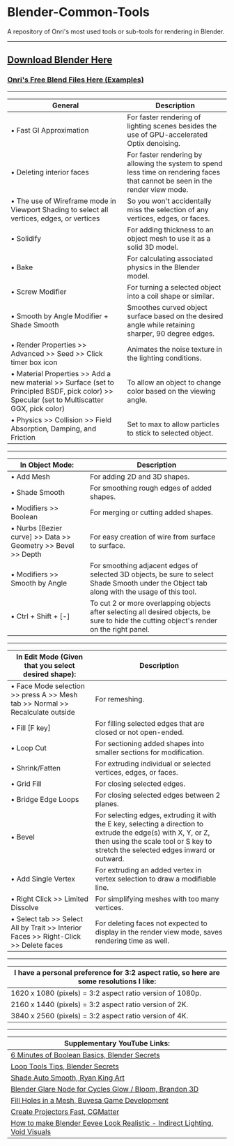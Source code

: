 # Blender-Common-Tools
A repository of Onri's most used tools or sub-tools for rendering in Blender.
__________________________________________________________________
## [Download Blender Here](https://www.blender.org/download)
### [Onri's Free Blend Files Here (Examples)](https://github.com/OJB-Quantum/Free-Blender-Models)
__________________________________________________________________
| General | Description |
| - | - |
| • Fast GI Approximation | For faster rendering of lighting scenes besides the use of GPU-accelerated Optix denoising. |
| • Deleting interior faces | For faster rendering by allowing the system to spend less time on rendering faces that cannot be seen in the render view mode. |
| • The use of Wireframe mode in Viewport Shading to select all vertices, edges, or vertices | So you won't accidentally miss the selection of any vertices, edges, or faces. |
| • Solidify | For adding thickness to an object mesh to use it as a solid 3D model. |
| • Bake | For calculating associated physics in the Blender model. |
| • Screw Modifier | For turning a selected object into a coil shape or similar. |
| • Smooth by Angle Modifier + Shade Smooth | Smoothes curved object surface based on the desired angle while retaining sharper, 90 degree edges. |
| • Render Properties >> Advanced >> Seed >> Click timer box icon | Animates the noise texture in the lighting conditions. |
| • Material Properties >> Add a new material >> Surface (set to Principled BSDF, pick color) >> Specular (set to Multiscatter GGX, pick color) | To allow an object to change color based on the viewing angle. |
| • Physics >> Collision >> Field Absorption, Damping, and Friction | Set to max to allow particles to stick to selected object. |
_________________________________________________________________________
| In Object Mode: | Description |
| - | - |
| • Add Mesh | For adding 2D and 3D shapes. |
| • Shade Smooth | For smoothing rough edges of added shapes. |
| • Modifiers >> Boolean | For merging or cutting added shapes. |
| • Nurbs [Bezier curve] >> Data >> Geometry >> Bevel >> Depth | For easy creation of wire from surface to surface. |
| • Modifiers >> Smooth by Angle | For smoothing adjacent edges of selected 3D objects, be sure to select Shade Smooth under the Object tab along with the usage of this tool. |
| • Ctrl + Shift + [-] | To cut 2 or more overlapping objects after selecting all desired objects, be sure to hide the cutting object's render on the right panel. |
___________________________________________________________________________
| In Edit Mode (Given that you select desired shape): | Description |
| - | - |
| • Face Mode selection >> press A >> Mesh tab >> Normal >> Recalculate outside | For remeshing. |
| • Fill [F key] | For filling selected edges that are closed or not open-ended. |
| • Loop Cut | For sectioning added shapes into smaller sections for modification. |
| • Shrink/Fatten | For extruding individual or selected vertices, edges, or faces. |
| • Grid Fill | For closing selected edges. |
| • Bridge Edge Loops | For closing selected edges between 2 planes. |
| • Bevel | For selecting edges, extruding it with the E key, selecting a direction to extrude the edge(s) with X, Y, or Z, then using the scale tool or S key to stretch the selected edges inward or outward. |
| • Add Single Vertex | For extruding an added vertex in vertex selection to draw a modifiable line. |
| • Right Click >> Limited Dissolve | For simplifying meshes with too many vertices. |
| • Select tab >> Select All by Trait >> Interior Faces >> Right-Click >> Delete faces | For deleting faces not expected to display in the render view mode, saves rendering time as well. |
_____________________________________________________
| I have a personal preference for 3:2 aspect ratio, so here are some resolutions I like: |
| - |
| 1620 x 1080 (pixels) = 3:2 aspect ratio version of 1080p. |
| 2160 x 1440 (pixels) = 3:2 aspect ratio version of 2K. |
| 3840 x 2560 (pixels) = 3:2 aspect ratio version of 4K. |
______________________________________________________
| Supplementary YouTube Links: |
| - |
| [6 Minutes of Boolean Basics, Blender Secrets](https://youtu.be/_S3D8djM5bE?si=R8XP6i_JRW26wFZI) |
| [Loop Tools Tips, Blender Secrets](https://youtube.com/playlist?list=PLrB1kuJIjcg4UByYChm0sojwfy87RincB&si=cT6be2h_AgWlrQ_o) |
| [Shade Auto Smooth, Ryan King Art](https://youtu.be/WT29Hyv2XX8?si=DG-mETUzCpBWWrW1)
| [Blender Glare Node for Cycles Glow / Bloom, Brandon 3D](https://youtu.be/N9p00A7P5h8?si=eUaph8IPTgahYMbL) |
| [Fill Holes in a Mesh, Buvesa Game Development](https://youtu.be/mkfv5ecpvvs?si=wZVfQo-JLvOyUxJJ) |
| [Create Projectors Fast, CGMatter](https://youtu.be/adahnQCqmw0?si=hdK1bFHX82S0qBEB) |
| [How to make Blender Eevee Look Realistic - Indirect Lighting, Void Visuals](https://youtu.be/6R4pnPwCA3U?si=tkyVCdaELI5eU3AD) |
